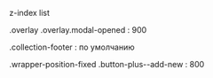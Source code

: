 z-index list

.overlay 
  .overlay.modal-opened : 900

.collection-footer : по умолчанию

.wrapper-position-fixed .button-plus--add-new : 800
